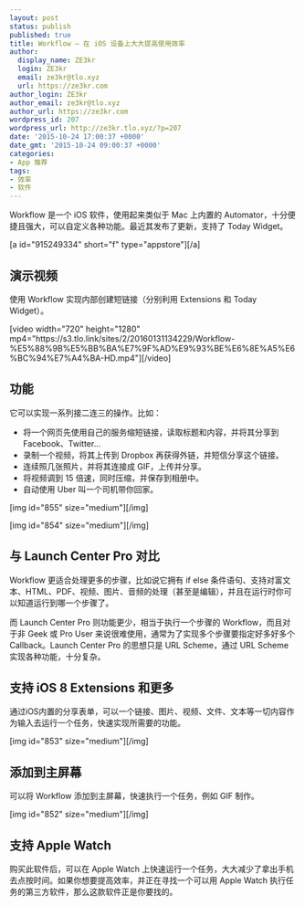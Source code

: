 ```yaml
---
layout: post
status: publish
published: true
title: Workflow – 在 iOS 设备上大大提高使用效率
author:
  display_name: ZE3kr
  login: ZE3kr
  email: ze3kr@tlo.xyz
  url: https://ze3kr.com
author_login: ZE3kr
author_email: ze3kr@tlo.xyz
author_url: https://ze3kr.com
wordpress_id: 207
wordpress_url: http://ze3kr.tlo.xyz/?p=207
date: '2015-10-24 17:00:37 +0000'
date_gmt: '2015-10-24 09:00:37 +0000'
categories:
- App 推荐
tags:
- 效率
- 软件
---
```

<p>Workflow 是一个 iOS 软件，使用起来类似于 Mac 上内置的 Automator，十分便捷且强大，可以自定义各种功能。最近其发布了更新，支持了 Today Widget。</p>
<p>[a id="915249334" short="f" type="appstore"][/a]</p>
<p><!--more--></p>
<h2>演示视频</h2>
<p>使用 Workflow 实现内部创建短链接（分别利用 Extensions 和 Today Widget）。</p>
<p>[video width="720" height="1280" mp4="https://s3.tlo.link/sites/2/20160131134229/Workflow-%E5%88%9B%E5%BB%BA%E7%9F%AD%E9%93%BE%E6%8E%A5%E6%BC%94%E7%A4%BA-HD.mp4"][/video]</p>
<h2>功能</h2>
<p>它可以实现一系列接二连三的操作。比如：</p>
<ul>
<li>将一个网页先使用自己的服务缩短链接，读取标题和内容，并将其分享到 Facebook、Twitter...</li>
<li>录制一个视频，将其上传到 Dropbox 再获得外链，并短信分享这个链接。</li>
<li>连续照几张照片，并将其连接成 GIF，上传并分享。</li>
<li>将视频调到 15 倍速，同时压缩，并保存到相册中。</li>
<li>自动使用 Uber 叫一个司机带你回家。</li>
</ul>
<p>[img id="855" size="medium"][/img]</p>
<p>[img id="854" size="medium"][/img]</p>
<h2>与 Launch Center Pro 对比</h2>
<p>Workflow 更适合处理更多的步骤，比如说它拥有 if else 条件语句、支持对富文本、HTML、PDF、视频、图片、音频的处理（甚至是编辑），并且在运行时你可以知道运行到哪一个步骤了。</p>
<p>而 Launch Center Pro 则功能更少，相当于执行一个步骤的 Workflow，而且对于非 Geek 或 Pro User 来说很难使用，通常为了实现多个步骤要指定好多好多个 Callback。Launch Center Pro 的思想只是 URL Scheme，通过 URL Scheme 实现各种功能，十分复杂。</p>
<h2>支持 iOS 8 Extensions 和更多</h2>
<p>通过iOS内置的分享表单，可以一个链接、图片、视频、文件、文本等一切内容作为输入去运行一个任务，快速实现所需要的功能。</p>
<p>[img id="853" size="medium"][/img]</p>
<h2>添加到主屏幕</h2>
<p>可以将 Workflow 添加到主屏幕，快速执行一个任务，例如 GIF 制作。</p>
<p>[img id="852" size="medium"][/img]</p>
<h2>支持 Apple Watch</h2>
<p>购买此软件后，可以在 Apple Watch 上快速运行一个任务，大大减少了拿出手机去点按时间。如果你想要提高效率，并正在寻找一个可以用 Apple Watch 执行任务的第三方软件，那么这款软件正是你要找的。</p>
